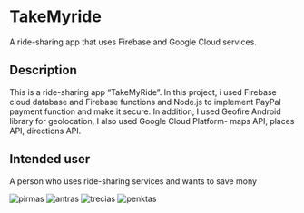 # TakeMyride
A ride-sharing app that uses Firebase and Google Cloud services.

## Description
This is a ride-sharing app “TakeMyRide”. In this project, i used Firebase cloud database and Firebase functions and Node.js to 
implement PayPal payment function and make it secure. In addition, I used Geofire Android library for geolocation, I also used Google Cloud 
Platform- maps API, places API, directions API. 

## Intended user
A person who uses ride-sharing services and wants to save mony


![pirmas](https://user-images.githubusercontent.com/26045797/117733002-80c06e80-b1f9-11eb-9fdb-e4b40ded7b78.jpg)
![antras](https://user-images.githubusercontent.com/26045797/117733018-85852280-b1f9-11eb-91e8-370f30c2444b.jpg)
![trecias](https://user-images.githubusercontent.com/26045797/117733046-933aa800-b1f9-11eb-9eb7-f9ed32e6619a.jpg)
![penktas](https://user-images.githubusercontent.com/26045797/117733068-9c2b7980-b1f9-11eb-979b-8a88f035d91b.jpg)
